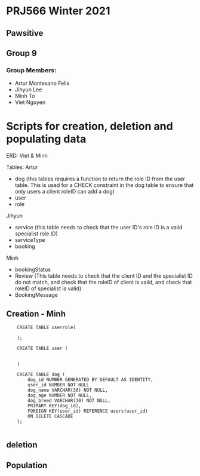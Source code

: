 # PRJ566 Winter 2021

## Pawsitive

## Group 9

### Group Members:

- Artur Montesano Felix
- Jihyun Lee
- Minh To
- Viet Nguyen

# Scripts for creation, deletion and populating data

ERD: Viet & Minh

Tables:
Artur

- dog (this tables requires a function to return the role ID from the user table. This is used for a CHECK constraint in the dog table to ensure that only users a client roleID can add a dog)
- user
- role

Jihyun

- service (this table needs to check that the user ID's role ID is a valid specialist role ID)
- serviceType
- booking

Minh

- bookingStatus
- Review (This table needs to check that the client ID and the specialist ID do not match, and check that the roleID of client is valid, and check that roleID of specialist is valid)
- BookingMessage

## Creation - Minh

```
    CREATE TABLE userrole(

    );

    CREATE TABLE user (


    )

    CREATE TABLE dog (
        dog_id NUMBER GENERATED BY DEFAULT AS IDENTITY,
        user_id NUMBER NOT NULL
        dog_name VARCHAR(30) NOT NULL,
        dog_age NUMBER NOT NULL,
        dog_breed VARCHAR(30) NOT NULL,
        PRIMARY KEY(dog_id),
        FOREIGN KEY(user_id) REFERENCE users(user_id)
        ON DELETE CASCADE
    );


```

## deletion

## Population
